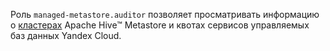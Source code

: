 Роль `managed-metastore.auditor` позволяет просматривать информацию о [кластерах](../../metadata-hub/concepts/metastore.md) Apache Hive™ Metastore и квотах сервисов управляемых баз данных Yandex Cloud.
